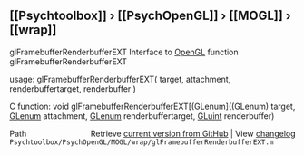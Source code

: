 ## [[Psychtoolbox]] &#8250; [[PsychOpenGL]] &#8250; [[MOGL]] &#8250; [[wrap]]

glFramebufferRenderbufferEXT  Interface to [OpenGL](OpenGL) function glFramebufferRenderbufferEXT  
  
usage:  glFramebufferRenderbufferEXT( target, attachment, renderbuffertarget, renderbuffer )  
  
C function:  void glFramebufferRenderbufferEXT[(GLenum]((GLenum) target, [GLenum](GLenum) attachment, [GLenum](GLenum) renderbuffertarget, [GLuint](GLuint) renderbuffer)  




<div class="code_header" style="text-align:right;">
  <span style="float:left;">Path&nbsp;&nbsp;</span> <span class="counter">Retrieve <a href=
  "https://raw.github.com/Psychtoolbox-3/Psychtoolbox-3/beta/Psychtoolbox/PsychOpenGL/MOGL/wrap/glFramebufferRenderbufferEXT.m">current version from GitHub</a> | View <a href=
  "https://github.com/Psychtoolbox-3/Psychtoolbox-3/commits/beta/Psychtoolbox/PsychOpenGL/MOGL/wrap/glFramebufferRenderbufferEXT.m">changelog</a></span>
</div>
<div class="code">
  <code>Psychtoolbox/PsychOpenGL/MOGL/wrap/glFramebufferRenderbufferEXT.m</code>
</div>

